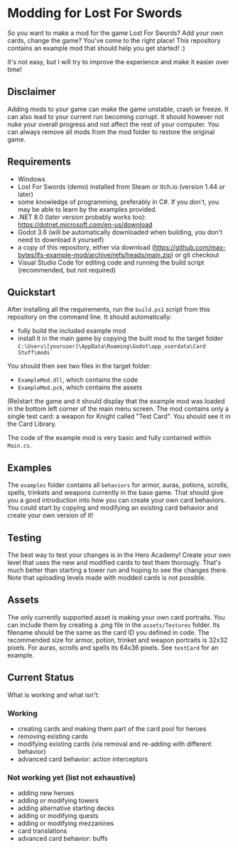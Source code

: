# Modding for Lost For Swords

So you want to make a mod for the game Lost For Swords? Add your own cards, change the game? You've come to the right place! This repository contains an example mod that should help you get started! :)

It's not easy, but I will try to improve the experience and make it easier over time!

## Disclaimer

Adding mods to your game can make the game unstable, crash or freeze. It can also lead to your current run becoming corrupt. It should however not nuke your overall progress and not affect the rest of your computer. You can always remove all mods from the mod folder to restore the original game.

## Requirements
* Windows
* Lost For Swords (demo) installed from Steam or itch.io (version 1.44 or later)
* some knowledge of programming, preferably in C#. If you don't, you may be able to learn by the examples provided.
* .NET 8.0 (later version probably works too): https://dotnet.microsoft.com/en-us/download
* Godot 3.6 (will be automatically downloaded when building, you don't need to download it yourself)
* a copy of this repository, either via download (https://github.com/max-bytes/lfs-example-mod/archive/refs/heads/main.zip) or git checkout
* Visual Studio Code for editing code and running the build script (recommended, but not required)

## Quickstart
After installing all the requirements, run the `build.ps1` script from this repository on the command line. It should automatically:
* fully build the included example mod
* install it in the main game by copying the built mod to the target folder `C:\Users\[youruser]\AppData\Roaming\Godot\app_userdata\Card Stuff\mods`

You should then see two files in the target folder: 
* `ExampleMod.dll`, which contains the code
* `ExampleMod.pck`, which contains the assets

(Re)start the game and it should display that the example mod was loaded in the bottom left corner of the main menu screen. The mod contains only a single test card: a weapon for Knight called "Test Card". You should see it in the Card Library.

The code of the example mod is very basic and fully contained within `Main.cs`.

## Examples
The `examples` folder contains all `behaviors` for armor, auras, potions, scrolls, spells, trinkets and weapons currently in the base game. That should give you a good introduction into how you can create your own card behaviors. You could start by copying and modifying an existing card behavior and create your own version of it!

## Testing
The best way to test your changes is in the Hero Academy! Create your own level that uses the new and modified cards to test them thorougly. That's much better than starting a tower run and hoping to see the changes there. Note that uploading levels made with modded cards is not possible.

## Assets
The only currently supported asset is making your own card portraits. You can include them by creating a .png file in the `assets/Textures` folder. Its filename should be the same as the card ID you defined in code. The recommended size for armor, potion, trinket and weapon portraits is 32x32 pixels. For auras, scrolls and spells its 64x36 pixels. See `testCard` for an example.

## Current Status
What is working and what isn't:
### Working
* creating cards and making them part of the card pool for heroes
* removing existing cards
* modifying existing cards (via removal and re-adding with different behavior)
* advanced card behavior: action interceptors

### Not working yet (list not exhaustive)
* adding new heroes
* adding or modifying towers
* adding alternative starting decks
* adding or modifying quests
* adding or modifying mezzanines
* card translations
* advanced card behavior: buffs